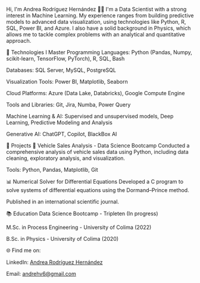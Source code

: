 Hi, I'm Andrea Rodríguez Hernández 👩‍💻
I'm a Data Scientist with a strong interest in Machine Learning. My experience ranges from building predictive models to advanced data visualization, using technologies like Python, R, SQL, Power BI, and Azure. I also have a solid background in Physics, which allows me to tackle complex problems with an analytical and quantitative approach.

🔧 Technologies I Master
Programming Languages: Python (Pandas, Numpy, scikit-learn, TensorFlow, PyTorch), R, SQL, Bash

Databases: SQL Server, MySQL, PostgreSQL

Visualization Tools: Power BI, Matplotlib, Seaborn

Cloud Platforms: Azure (Data Lake, Databricks), Google Compute Engine

Tools and Libraries: Git, Jira, Numba, Power Query

Machine Learning & AI: Supervised and unsupervised models, Deep Learning, Predictive Modeling and Analysis

Generative AI: ChatGPT, Copilot, BlackBox AI

🚀 Projects
🚗 Vehicle Sales Analysis - Data Science Bootcamp
Conducted a comprehensive analysis of vehicle sales data using Python, including data cleaning, exploratory analysis, and visualization.

Tools: Python, Pandas, Matplotlib, Git

📊 Numerical Solver for Differential Equations
Developed a C program to solve systems of differential equations using the Dormand–Prince method.

Published in an international scientific journal.

📚 Education
Data Science Bootcamp - Tripleten (In progress)

M.Sc. in Process Engineering - University of Colima (2022)

B.Sc. in Physics - University of Colima (2020)

🌐 Find me on:

LinkedIn: [Andrea Rodríguez Hernández](https://www.linkedin.com/in/andrearodriguez/)

Email: andrehv6@gmail.com
